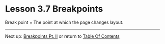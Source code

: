 # Lesson 3.7 Breakpoints

Break point = The point at which the page changes layout.

- - -
Next up: [Breakpoints Pt. II](ND024_Part2_Lesson03_08.md) or return to [Table Of Contents](./ND024_TableOfContents.md)
